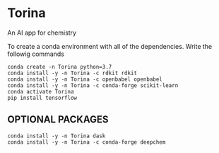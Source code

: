 # Torina
An AI app for chemistry

To create a conda environment with all of the dependencies. Write the followig commands
```
conda create -n Torina python=3.7
conda install -y -n Torina -c rdkit rdkit 
conda install -y -n Torina -c openbabel openbabel
conda install -y -n Torina -c conda-forge scikit-learn
conda activate Torina
pip install tensorflow
```
## OPTIONAL PACKAGES
```
conda install -y -n Torina dask
conda install -y -n Torina -c conda-forge deepchem
```
